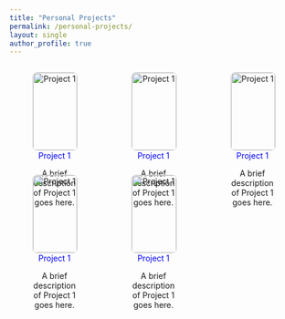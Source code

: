 ```yaml
---
title: "Personal Projects"
permalink: /personal-projects/
layout: single
author_profile: true    
---
```


<div class="gallery" style="display: grid; grid-template-columns: repeat(3, 1fr); gap: 16px;">
    <figure style="text-align: center;">
        <img src="/assets/images/taiwan.JPG" alt="Project 1" style="width: 100%; height: auto; border: 1px solid #ddd; border-radius: 8px;">
        <figcaption>
        <a href="https://google.com" target="_blank" style="text-decoration: none; color: blue;">Project 1</a>
        </figcaption>
        <p>A brief description of Project 1 goes here.</p>
    </figure>
    <figure style="text-align: center;">
        <img src="/assets/images/taiwan.JPG" alt="Project 1" style="width: 100%; height: auto; border: 1px solid #ddd; border-radius: 8px;">
        <figcaption>
        <a href="https://google.com" target="_blank" style="text-decoration: none; color: blue;">Project 1</a>
        </figcaption>
        <p>A brief description of Project 1 goes here.</p>
    </figure>
    <figure style="text-align: center;">
        <img src="/assets/images/taiwan.JPG" alt="Project 1" style="width: 100%; height: auto; border: 1px solid #ddd; border-radius: 8px;">
        <figcaption>
        <a href="https://google.com" target="_blank" style="text-decoration: none; color: blue;">Project 1</a>
        </figcaption>
        <p>A brief description of Project 1 goes here.</p>
    </figure>
    <figure style="text-align: center;">
        <img src="/assets/images/taiwan.JPG" alt="Project 1" style="width: 100%; height: auto; border: 1px solid #ddd; border-radius: 8px;">
        <figcaption>
        <a href="https://google.com" target="_blank" style="text-decoration: none; color: blue;">Project 1</a>
        </figcaption>
        <p>A brief description of Project 1 goes here.</p>
    </figure>
    <figure style="text-align: center;">
        <img src="/assets/images/taiwan.JPG" alt="Project 1" style="width: 100%; height: auto; border: 1px solid #ddd; border-radius: 8px;">
        <figcaption>
        <a href="https://google.com" target="_blank" style="text-decoration: none; color: blue;">Project 1</a>
        </figcaption>
        <p>A brief description of Project 1 goes here.</p>
    </figure>

